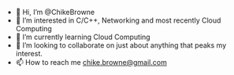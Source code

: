 - 👋 Hi, I’m @ChikeBrowne
- 👀 I’m interested in C/C++, Networking and most recently Cloud Computing
- 🌱 I’m currently learning Cloud Computing
- 💞️ I’m looking to collaborate on just about anything that peaks my interest.
- 📫 How to reach me chike.browne@gmail.com

<!---
ChikeBrowne/ChikeBrowne is a ✨ special ✨ repository because its `README.md` (this file) appears on your GitHub profile.
You can click the Preview link to take a look at your changes.
--->
